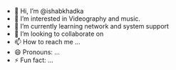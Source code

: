 - 👋 Hi, I’m @ishabkhadka
- 👀 I’m interested in Videography and music.
- 🌱 I’m currently learning network and system support
- 💞️ I’m looking to collaborate on 
- 📫 How to reach me ...
- 😄 Pronouns: ...
- ⚡ Fun fact: ...

<!---
ishabkhadka/ishabkhadka is a ✨ special ✨ repository because its `README.md` (this file) appears on your GitHub profile.
You can click the Preview link to take a look at your changes.
--->
